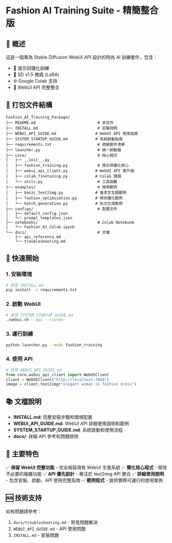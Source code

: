 # Fashion AI Training Suite - 精簡整合版

## 🎯 概述

這是一個專為 Stable Diffusion WebUI API 設計的時尚 AI 訓練套件，包含：
- 🎨 提示詞優化訓練
- 🔧 SD v1.5 微調 (LoRA)
- 🌐 Google Colab 支持
- 📡 WebUI API 完整整合

## 📁 打包文件結構

```
Fashion_AI_Training_Package/
├── README.md                           # 本文件
├── INSTALL.md                          # 安裝說明
├── WEBUI_API_GUIDE.md                 # WebUI API 使用指南
├── SYSTEM_STARTUP_GUIDE.md            # 系統啟動指南
├── requirements.txt                    # 依賴套件清單
├── launcher.py                         # 統一啟動器
├── core/                               # 核心程式
│   ├── __init__.py
│   ├── fashion_training.py             # 提示詞優化核心
│   ├── webui_api_client.py            # WebUI API 客戶端
│   ├── colab_finetuning.py            # Colab 微調
│   └── utils.py                        # 工具函數
├── examples/                           # 使用範例
│   ├── basic_text2img.py              # 基本文生圖範例
│   ├── fashion_optimization.py        # 時尚優化範例
│   └── batch_generation.py            # 批次生成範例
├── configs/                            # 配置文件
│   ├── default_config.json
│   └── prompt_templates.json
├── notebooks/                          # Colab Notebook
│   └── Fashion_AI_Colab.ipynb
└── docs/                               # 文檔
    ├── api_reference.md
    └── troubleshooting.md
```

## 🚀 快速開始

### 1. 安裝環境
```bash
# 詳見 INSTALL.md
pip install -r requirements.txt
```

### 2. 啟動 WebUI
```bash
# 詳見 SYSTEM_STARTUP_GUIDE.md
./webui.sh --api --listen
```

### 3. 運行訓練
```bash
python launcher.py --mode fashion_training
```

### 4. 使用 API
```python
# 詳見 WEBUI_API_GUIDE.md
from core.webui_api_client import WebUIClient
client = WebUIClient("http://localhost:7860")
image = client.text2img("elegant woman in fashion dress")
```

## 📚 文檔說明

- **INSTALL.md**: 完整安裝步驟和環境配置
- **WEBUI_API_GUIDE.md**: WebUI API 詳細使用說明和範例
- **SYSTEM_STARTUP_GUIDE.md**: 系統啟動和使用流程
- **docs/**: 詳細 API 參考和問題排除

## 🎁 主要特色

✅ **保留 WebUI 完整功能** - 完全相容現有 WebUI 生態系統
✅ **簡化核心程式** - 移除不必要的複雜功能
✅ **API 優先設計** - 專注於 text2img API 整合
✅ **詳細使用說明** - 包含安裝、啟動、API 使用完整指南
✅ **範例程式** - 提供實際可運行的使用案例

## 🆘 技術支持

如有問題請參考：
1. `docs/troubleshooting.md` - 常見問題解決
2. `WEBUI_API_GUIDE.md` - API 使用問題
3. `INSTALL.md` - 安裝問題
